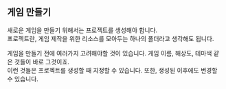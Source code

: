 ## 게임 만들기

새로운 게임을 만들기 위해서는 프로젝트를 생성해야 합니다.  
프로젝트란, 게임 제작을 위한 리소스를 모아두는 하나의 폴더라고 생각해도 됩니다.

게임을 만들기 전에 여러가지 고려해야할 것이 있습니다. 게임 이름, 해상도, 테마색 같은 것들이 바로 그것이죠.  
이런 것들은 프로젝트를 생성할 때 지정할 수 있습니다. 또한, 생성된 이후에도 변경할 수 있습니다.